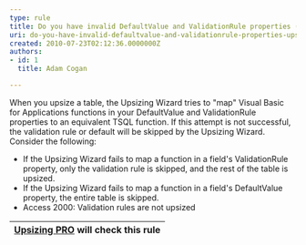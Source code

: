 ```yaml
---
type: rule
title: Do you have invalid DefaultValue and ValidationRule properties (Upsizing problem)?
uri: do-you-have-invalid-defaultvalue-and-validationrule-properties-upsizing-problem
created: 2010-07-23T02:12:36.0000000Z
authors:
- id: 1
  title: Adam Cogan

---
```


 When you upsize a table, the Upsizing Wizard tries to "map" Visual Basic for Applications functions in your DefaultValue and ValidationRule properties to an equivalent TSQL function. If this attempt is not successful, the validation rule or default will be skipped by the Upsizing Wizard. Consider the following: <br> 
- If the Upsizing Wizard fails to map a function in a field's ValidationRule property, only the validation rule is skipped, and the rest of the table is upsized.
- If the Upsizing Wizard fails to map a function in a field's DefaultValue property, the entire table is skipped.
- Access 2000: Validation rules are not upsized





| [Upsizing PRO](http&#58;//www.ssw.com.au/ssw/UpsizingPRO) will check this rule  |
| --- |


